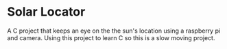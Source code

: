 # Solar Locator

A C project that keeps an eye on the the sun's location
using a raspberry pi and camera. Using this project to learn C
so this is a slow moving project.
